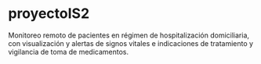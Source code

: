 # proyectoIS2
 Monitoreo remoto de pacientes en régimen de hospitalización domiciliaria, con visualización y alertas de signos vitales e indicaciones de tratamiento y vigilancia de toma de medicamentos.
